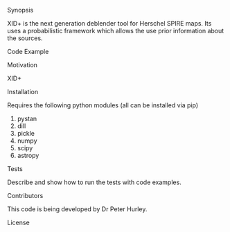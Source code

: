
Synopsis

XID+ is the next generation deblender tool for Herschel SPIRE maps. Its uses a probabilistic framework which allows the use prior information about the sources.

Code Example



Motivation

XID+ 

Installation

Requires the following python modules (all can be installed via pip)
1. pystan
2. dill
3. pickle
4. numpy
5. scipy
6. astropy


Tests

Describe and show how to run the tests with code examples.

Contributors

This code is being developed by Dr Peter Hurley. 

License

